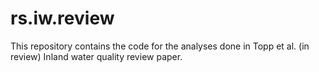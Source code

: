 # rs.iw.review
This repository contains the code for the analyses done in Topp et al. (in review) Inland water quality review paper.
